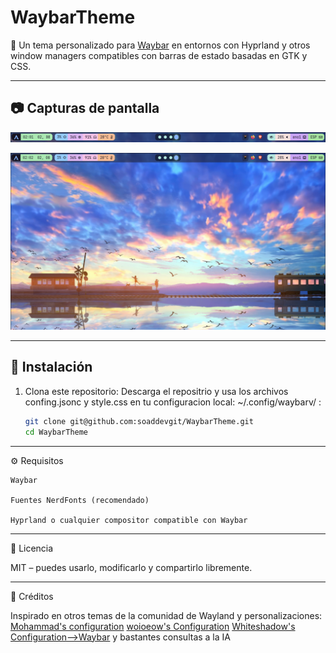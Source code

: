 # WaybarTheme

🎨 Un tema personalizado para [Waybar](https://github.com/Alexays/Waybar) en entornos con Hyprland y otros window managers compatibles con barras de estado basadas en GTK y CSS.

---

## 📷 Capturas de pantalla

<!-- Puedes subir una imagen y referenciarla aquí -->
![Preview](./preview.png)

![Preview](./preview2.png)

---

## 🚀 Instalación

1. Clona este repositorio:
  Descarga el repositrio y usa los archivos confing.jsonc y style.css en tu configuracion local: ~/.config/waybarv/
:
   ```bash
   git clone git@github.com:soaddevgit/WaybarTheme.git
   cd WaybarTheme
---

⚙️ Requisitos

    Waybar

    Fuentes NerdFonts (recomendado)

    Hyprland o cualquier compositor compatible con Waybar
    
    
---

📄 Licencia

MIT – puedes usarlo, modificarlo y compartirlo libremente.

---

🙌 Créditos

Inspirado en otros temas de la comunidad de Wayland y personalizaciones:
  [Mohammad's configuration](https://github.com/mhdzli/dotfiles/tree/home/.config/waybar)
  [woioeow's Configuration](https://github.com/woioeow/hyprland-dotfiles/tree/main)
  [Whiteshadow's Configuration-->Waybar](https://github.com/elifouts/Dotfiles/tree/main/.config/waybar)
  y bastantes consultas a la IA
